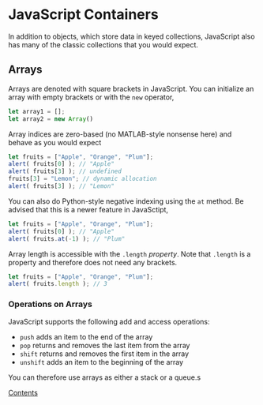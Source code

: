 # JavaScript Containers

In addition to objects, which store data in keyed collections, JavaScript also has many of the classic collections that you would expect.

## Arrays

Arrays are denoted with square brackets in JavaScript. You can initialize an array with empty brackets or with the `new` operator,

```js
let array1 = [];
let array2 = new Array()
```

Array indices are zero-based (no MATLAB-style nonsense here) and behave as you would expect

```js
let fruits = ["Apple", "Orange", "Plum"];
alert( fruits[0] ); // "Apple"
alert( fruits[3] ); // undefined
fruits[3] = "Lemon"; // dynamic allocation
alert( fruits[3] ); // "Lemon"
```

You can also do Python-style negative indexing using the `at` method. Be advised that this is a newer feature in JavaSctipt,

```js
let fruits = ["Apple", "Orange", "Plum"];
alert( fruits[0] ); // "Apple"
alert( fruits.at(-1) ); // "Plum"
```

Array length is accessible with the `.length` *property*. Note that `.length` is a property and therefore does not need any brackets.

```js
let fruits = ["Apple", "Orange", "Plum"];
alert( fruits.length ); // 3
```

### Operations on Arrays

JavaScript supports the following add and access operations:

- `push` adds an item to the end of the array
- `pop` returns and removes the last item from the array
- `shift` returns and removes the first item in the array
- `unshift` adds an item to the beginning of the array

You can therefore use arrays as either a stack or a queue.s

[Contents](_main_javascript_notes.md)
